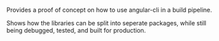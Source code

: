 Provides a proof of concept on how to use angular-cli in a build pipeline.

Shows how the libraries can be split into seperate packages, while still being debugged, tested, and built for production.